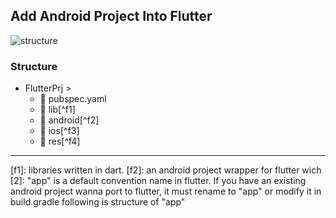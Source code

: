 
## Add Android Project Into Flutter
![structure](https://gordianknot1981.github.io/nxp_note/flutter/flutter_android_structure.png )

### Structure
- FlutterPrj >
	- 📰 pubspec.yaml 
	- 📁 lib[^f1]
	-  📁 android[^f2]
	-  📁 ios[^f3]
	-  📁 res[^f4]
-------------------------------------
[f1]:  libraries written in dart.
[f2]:  an android project wrapper for flutter
	wich 
[2]: "app" is a default convention name in flutter. If you have an existing android project wanna port to flutter, it must rename to "app" or modify it in build.gradle
following is structure of "app"



<!--stackedit_data:
eyJoaXN0b3J5IjpbLTg5ODE3MTA0NCw4MDEyNDMyNDYsLTM2ND
Y4MDMyMSwtMTkzNjQ3OTI1NSwtMTc3NDY5Njg4Ml19
-->